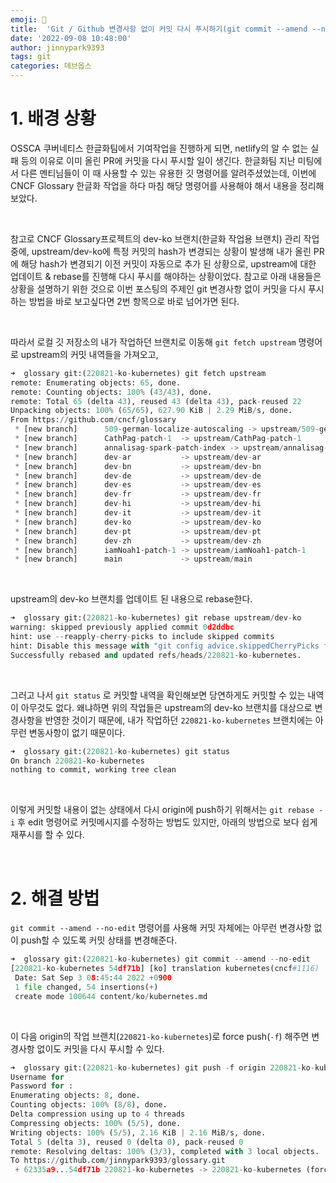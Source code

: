```yaml
---
emoji: 🔧
title:  'Git / Github 변경사항 없이 커밋 다시 푸시하기(git commit --amend --no-edit)'
date: '2022-09-08 10:48:00'
author: jinnypark9393
tags: git
categories: 데브옵스
---
```


# 1. 배경 상황

OSSCA 쿠버네티스 한글화팀에서 기여작업을 진행하게 되면, netlify의 알 수 없는 실패 등의 이유로 이미 올린 PR에 커밋을 다시 푸시할 일이 생긴다. 한글화팀 지난 미팅에서 다른 멘티님들이 이 때 사용할 수 있는 유용한 깃 명령어를 알려주셨었는데, 이번에 CNCF Glossary 한글화 작업을 하다 마침 해당 명령어를 사용해야 해서 내용을 정리해보았다.

<br/>

참고로 CNCF Glossary프로젝트의 dev-ko 브랜치(한글화 작업용 브랜치) 관리 작업 중에, upstream/dev-ko에 특정 커밋의 hash가 변경되는 상황이 발생해 내가 올린 PR에 해당 hash가 변경되기 이전 커밋이 자동으로 추가 된 상황으로, upstream에 대한 업데이트 & rebase를 진행해 다시 푸시를 해야하는 상황이었다. 참고로 아래 내용들은 상황을 설명하기 위한 것으로 이번 포스팅의 주제인 git 변경사항 없이 커밋을 다시 푸시하는 방법을 바로 보고싶다면 2번 항목으로 바로 넘어가면 된다.

<br/>

따라서 로컬 깃 저장소의 내가 작업하던 브랜치로 이동해 `git fetch upstream` 명령어로 upstream의 커밋 내역들을 가져오고,

```python
➜  glossary git:(220821-ko-kubernetes) git fetch upstream
remote: Enumerating objects: 65, done.
remote: Counting objects: 100% (43/43), done.
remote: Total 65 (delta 43), reused 43 (delta 43), pack-reused 22
Unpacking objects: 100% (65/65), 627.90 KiB | 2.29 MiB/s, done.
From https://github.com/cncf/glossary
 * [new branch]      509-german-localize-autoscaling -> upstream/509-german-localize-autoscaling
 * [new branch]      CathPag-patch-1  -> upstream/CathPag-patch-1
 * [new branch]      annalisag-spark-patch-index -> upstream/annalisag-spark-patch-index
 * [new branch]      dev-ar           -> upstream/dev-ar
 * [new branch]      dev-bn           -> upstream/dev-bn
 * [new branch]      dev-de           -> upstream/dev-de
 * [new branch]      dev-es           -> upstream/dev-es
 * [new branch]      dev-fr           -> upstream/dev-fr
 * [new branch]      dev-hi           -> upstream/dev-hi
 * [new branch]      dev-it           -> upstream/dev-it
 * [new branch]      dev-ko           -> upstream/dev-ko
 * [new branch]      dev-pt           -> upstream/dev-pt
 * [new branch]      dev-zh           -> upstream/dev-zh
 * [new branch]      iamNoah1-patch-1 -> upstream/iamNoah1-patch-1
 * [new branch]      main             -> upstream/main
```

<br/>

upstream의 dev-ko 브랜치를 업데이트 된 내용으로 rebase한다.

```python
➜  glossary git:(220821-ko-kubernetes) git rebase upstream/dev-ko
warning: skipped previously applied commit 0d2ddbc
hint: use --reapply-cherry-picks to include skipped commits
hint: Disable this message with "git config advice.skippedCherryPicks false"
Successfully rebased and updated refs/heads/220821-ko-kubernetes.
```

<br/>

그러고 나서 `git status` 로 커밋할 내역을 확인해보면 당연하게도 커밋할 수 있는 내역이 아무것도 없다. 왜냐하면 위의 작업들은 upstream의 dev-ko 브랜치를 대상으로 변경사항을 반영한 것이기 때문에, 내가 작업하던 `220821-ko-kubernetes` 브랜치에는 아무런 변동사항이 없기 때문이다.

```python
➜  glossary git:(220821-ko-kubernetes) git status
On branch 220821-ko-kubernetes
nothing to commit, working tree clean
```

<br/>

이렇게 커밋할 내용이 없는 상태에서 다시 origin에 push하기 위해서는 `git rebase -i` 후 edit 명령어로 커밋메시지를 수정하는 방법도 있지만, 아래의 방법으로 보다 쉽게 재푸시를 할 수 있다.

<br/>

# 2. 해결 방법

`git commit --amend --no-edit` 명령어를 사용해 커밋 자체에는 아무런 변경사항 없이 push할 수 있도록 커밋 상태를 변경해준다.

```python
➜  glossary git:(220821-ko-kubernetes) git commit --amend --no-edit
[220821-ko-kubernetes 54df71b] [ko] translation kubernetes(cncf#1116)
 Date: Sat Sep 3 08:45:44 2022 +0900
 1 file changed, 54 insertions(+)
 create mode 100644 content/ko/kubernetes.md
```

<br/>

이 다음 origin의 작업 브랜치(`220821-ko-kubernetes`)로 force push(`-f`) 해주면 변경사항 없이도 커밋을 다시 푸시할 수 있다.

```python
➜  glossary git:(220821-ko-kubernetes) git push -f origin 220821-ko-kubernetes
Username for 
Password for :
Enumerating objects: 8, done.
Counting objects: 100% (8/8), done.
Delta compression using up to 4 threads
Compressing objects: 100% (5/5), done.
Writing objects: 100% (5/5), 2.16 KiB | 2.16 MiB/s, done.
Total 5 (delta 3), reused 0 (delta 0), pack-reused 0
remote: Resolving deltas: 100% (3/3), completed with 3 local objects.
To https://github.com/jinnypark9393/glossary.git
 + 62335a9...54df71b 220821-ko-kubernetes -> 220821-ko-kubernetes (forced update)
```

<br/>